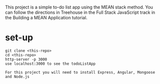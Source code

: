 This project is a simple to-do list app using the MEAN stack method. You can follow the directions in Treehouse in the Full Stack JavaScript track in the Building a MEAN Application tutorial.

# set-up
```
git clone <this-repo>
cd <this-repo>
http-server -p 3000
use localhost:3000 to see the todoListApp

For this project you will need to install Express, Angular, Mongoose and Node.js

